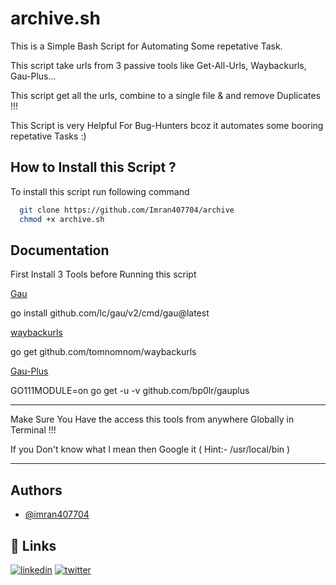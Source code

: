
# archive.sh

This is a Simple Bash Script for Automating Some repetative Task. 

This script take urls from 3 passive tools like Get-All-Urls, Waybackurls, Gau-Plus...

This script get all the urls, combine to a single file & and remove Duplicates !!!

This Script is very Helpful For Bug-Hunters bcoz it automates some booring repetative Tasks :)

## How to Install this Script ?

To install this script run following command

```bash
  git clone https://github.com/Imran407704/archive
  chmod +x archive.sh
```



## Documentation
First Install 3 Tools before Running this script

[Gau]( https://github.com/lc/gau/v2/cmd/gau@latest)

go install github.com/lc/gau/v2/cmd/gau@latest

[waybackurls](https://github.com/tomnomnom/waybackurls)

go get github.com/tomnomnom/waybackurls


[Gau-Plus](https://github.com/bp0lr/gauplus)

GO111MODULE=on go get -u -v github.com/bp0lr/gauplus

-------------------------------------------------------------------------------

Make Sure You Have the access this tools from anywhere Globally in Terminal !!!

If you Don't know what I mean then Google it ( Hint:- /usr/local/bin ) 

-------------------------------------------------------------------------------

## Authors

- [@imran407704](https://twitter.com/imran407704)


## 🔗 Links
[![linkedin](https://img.shields.io/badge/linkedin-0A66C2?style=for-the-badge&logo=linkedin&logoColor=white)](https://www.linkedin.com/in/imran407704/)
[![twitter](https://img.shields.io/badge/twitter-1DA1F2?style=for-the-badge&logo=twitter&logoColor=white)](https://twitter.com/imran407704)

